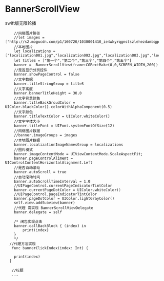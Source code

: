 # BannerScrollView
swift版无限轮播
   
   
        //网络图片路径
        //let images = ["http://s2.mogucdn.com/p1/160720/1030001410_ie4wkyrqgnstszlehezdambqgqyde_640x960.jpg_468x468.jpg","http://s2.mogucdn.com/p1/160529/862717022_ie4wgobtgy4wmmlehazdambqgqyde_640x832.jpg_468x468.jpg","http://s2.mogucdn.com/p1/160711/824082736_ie4gmyzygaztqmdchezdambqgiyde_640x960.jpg_468x468.jpg","http://s2.mogucdn.com/p1/160708/1307592673_ifqwmzjqhe4gmzrzhezdambqgyyde_640x832.jpg_468x468.jpg","http://s2.mogucdn.com/p1/160712/868222168_ifrwiolfgnsgkntchezdambqhayde_640x832.jpg_468x468.jpg"]
        //本地图片
        let localizations = ["localization001.jpg","localization002.jpg","localization003.jpg","localization004.jpg","localization005.jpg"]
        let titleS = ["第一个","第二个","第三个","第四个","第五个"]
        banner =  BannerScrollView(frame:CGRectMake(0,0,SCREEN_WIDTH,200))
        //是否显示分页控件
        banner.showPageControl = false
        //文字数据
        banner.titleStringGroup = titleS
        //文字高度
        banner.bannerTitleHeight = 30.0
        //文字背景颜色
        banner.titleBackGroudColor = UIColor.blackColor().colorWithAlphaComponent(0.5)
        //文字颜色
        banner.titleTextColor = UIColor.whiteColor()
        //文字字体大小
        banner.titleFont = UIFont.systemFontOfSize(12)
        //网络图片数据
        //banner.imageGroups = images
        //本地图片数据
        banner.localizationImageNamesGroup = localizations
        //图片模式
        banner.imageContentMode = UIViewContentMode.ScaleAspectFit;
        banner.pageControlAliment = UIControlContentHorizontalAlignment.Left
        //是否自动滚动
        banner.autoScroll = true
        //自动滚动时间
        banner.autoScrollTimeInterval = 1.0
        //UIPageControl.currentPageIndicatorTintColor
        banner.currentPageDotColor = UIColor.whiteColor()
        //UIPageControl.pageIndicatorTintColor
        banner.pageDotColor = UIColor.lightGrayColor()
        self.view.addSubview(banner)
        //代理 需实现 BannerScrollViewDelegate
        banner.delegate = self
        
        /* 闭包实现点击
        banner.callBackBlock { (index) in
            print(index)
        }
        */
      //代理方法实现  
       func bannerClickIndex(index: Int) {
        
        print(index)
      }
   
       //标题
       ...
